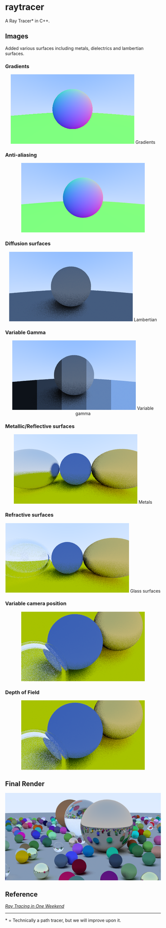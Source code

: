 # raytracer

A Ray Tracer* in C++.

## Images

Added various surfaces including metals, dielectrics and lambertian surfaces.

### Gradients
<center>

![Gradients](images/normals.png)
Gradients

</center>

### Anti-aliasing

<center>

![](images/antialiasing.png)

</center>

### Diffusion surfaces

<center>

![Lambertian](images/lambertian.png)
Lambertian

</center>


### Variable Gamma
<center>

![](images/different%20gamma.png)
Variable gamma

</center>

### Metallic/Reflective surfaces

<center>

![](images/metals.png)
Metals

</center>

### Refractive surfaces
<center>

![](images/dielectrics.png)
Glass surfaces

</center>

### Variable camera position
<center>

![](images/movable%20camera.png)

</center>

### Depth of Field
<center>

![](images/depth%20of%20field.png)

</center>


## Final Render

![](images/final%20render.png)

## Reference

[_Ray Tracing in One Weekend_](https://raytracing.github.io/books/RayTracingInOneWeekend.html)

<hr>
* = Technically a path tracer, but we will improve upon it.


